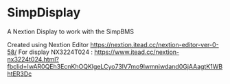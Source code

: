 # SimpDisplay
A Nextion Display to work with the SimpBMS

Created using Nextion Editor https://nextion.itead.cc/nextion-editor-ver-0-58/ 
For display NX3224T024 : https://www.itead.cc/nextion-nx3224t024.html?fbclid=IwAR0QEh3EcnKhOQKlgeLCyo73lV7mo9lwmniwdand0GjAAagtK1WBhtER3Dc
